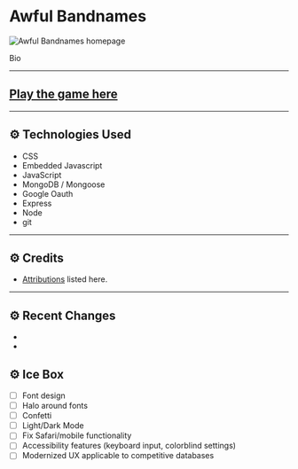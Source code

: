 # Awful Bandnames

![Awful Bandnames homepage](<insert link>)

Bio

---

## [Play the game here](<insert link>)

---

## ⚙ Technologies Used 

- CSS
- Embedded Javascript
- JavaScript
- MongoDB / Mongoose
- Google Oauth
- Express
- Node
- git

---

## ⚙ Credits 

- [Attributions](<insert link>) listed here.

---

## ⚙ Recent Changes 

- 
- 

## ⚙ Ice Box 

- [ ] Font design
- [ ] Halo around fonts
- [ ] Confetti
- [ ] Light/Dark Mode
- [ ] Fix Safari/mobile functionality
- [ ] Accessibility features (keyboard input, colorblind settings)
- [ ] Modernized UX applicable to competitive databases